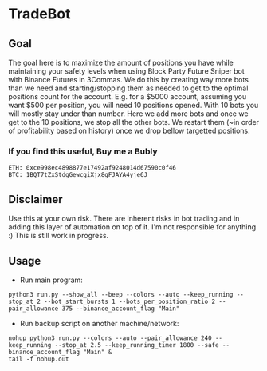 # TradeBot

## Goal

The goal here is to maximize the amount of positions you have while maintaining your safety levels when using Block Party Future Sniper bot with Binance Futures in 3Commas.
We do this by creating way more bots than we need and starting/stopping them as needed to get to the optimal positions count for the account.
E.g. for a $5000 account, assuming you want $500 per position, you will need 10 positions opened.  With 10 bots you will mostly stay under than number.
Here we add more bots and once we get to the 10 positions, we stop all the other bots.  We restart them (~in order of profitability based on history) once we drop bellow targetted positions.



### If you find this useful, Buy me a Bubly
```
ETH: 0xce998ec4898877e17492af9248014d67590c0f46
BTC: 1BQT7tZxStdgGewcgiXjx8gFJAYA4yje6J
```



## Disclaimer
Use this at your own risk.  There are inherent risks in bot trading and in adding this layer of automation on top of it.  I'm not responsible for anything :)
This is still work in progress.


## Usage

- Run main program:
```
python3 run.py --show_all --beep --colors --auto --keep_running --stop_at 2 --bot_start_bursts 1 --bots_per_position_ratio 2 --pair_allowance 375 --binance_account_flag "Main"
```

- Run backup script on another machine/network:
```
nohup python3 run.py --colors --auto --pair_allowance 240 --keep_running --stop_at 2.5 --keep_running_timer 1800 --safe --binance_account_flag "Main" &
tail -f nohup.out
```
